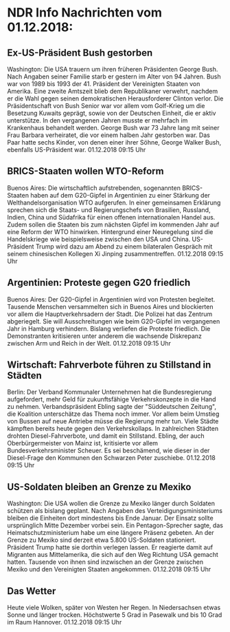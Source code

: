 # NDR Info Nachrichten vom 01.12.2018:


## Ex-US-Präsident Bush gestorben
Washington: Die USA trauern um ihren früheren Präsidenten George Bush. Nach Angaben seiner Familie starb er gestern im Alter von 94 Jahren. Bush war von 1989 bis 1993 der 41. Präsident der Vereinigten Staaten von Amerika. Eine zweite Amtszeit blieb dem Republikaner verwehrt, nachdem er die Wahl gegen seinen demokratischen Herausforderer Clinton verlor. Die Präsidentschaft von Bush Senior war vor allem vom Golf-Krieg um die Besetzung Kuwaits geprägt, sowie von der Deutschen Einheit, die er aktiv unterstütze. In den vergangenen Jahren musste er mehrfach im Krankenhaus behandelt werden. George Bush war 73 Jahre lang mit seiner Frau Barbara verheiratet, die vor einem halben Jahr gestorben war. Das Paar hatte sechs Kinder, von denen einer ihrer Söhne, George Walker Bush, ebenfalls US-Präsident war. 01.12.2018 09:15 Uhr 

## BRICS-Staaten wollen WTO-Reform
Buenos Aires: Die wirtschaftlich aufstrebenden, sogenannten BRICS-Staaten haben auf dem G20-Gipfel in Argentinien zu einer Stärkung der Welthandelsorganisation WTO aufgerufen. In einer gemeinsamen Erklärung sprechen sich die Staats- und Regierungschefs von Brasilien, Russland, Indien, China und Südafrika für einen offenen internationalen Handel aus. Zudem sollen die Staaten bis zum nächsten Gipfel im kommenden Jahr auf eine Reform der WTO hinwirken. Hintergrund einer Neuregelung sind die Handelskriege wie beispielsweise zwischen den USA und China. US-Präsident Trump wird dazu am Abend zu einem bilateralen Gespräch mit seinem chinesischen Kollegen Xi Jinping zusammentreffen. 01.12.2018 09:15 Uhr 

## Argentinien: Proteste gegen G20 friedlich
Buenos Aires: Der G20-Gipfel in Argentinien wird von Protesten begleitet. Tausende Menschen versammelten sich in Buenos Aires und blockierten vor allem die Hauptverkehrsadern der Stadt. Die Polizei hat das Zentrum abgeriegelt. Sie will Ausschreitungen wie beim G20-Gipfel im vergangenen Jahr in Hamburg verhindern. Bislang verliefen die Proteste friedlich. Die Demonstranten kritisieren unter anderem die wachsende Diskrepanz zwischen Arm und Reich in der Welt. 01.12.2018 09:15 Uhr 

## Wirtschaft: Fahrverbote führen zu Stillstand in Städten
Berlin: Der Verband Kommunaler Unternehmen hat die Bundesregierung aufgefordert, mehr Geld für zukunftsfähige Verkehrskonzepte in die Hand zu nehmen. Verbandspräsident Ebling sagte der "Süddeutschen Zeitung", die Koalition unterschätze das Thema noch immer. Vor allem beim Umstieg von Bussen auf neue Antriebe müsse die Regierung mehr tun. Viele Städte kämpften bereits heute gegen den Verkehrskollaps. In zahlreichen Städten drohten Diesel-Fahrverbote, und damit ein Stillstand. Ebling, der auch Oberbürgermeister von Mainz ist, kritisierte vor allem Bundesverkehrsminister Scheuer. Es sei beschämend, wie dieser in der Diesel-Frage den Kommunen den Schwarzen Peter zuschiebe. 01.12.2018 09:15 Uhr 

## US-Soldaten bleiben an Grenze zu Mexiko
Washington: Die USA wollen die Grenze zu Mexiko länger durch Soldaten schützen als bislang geplant. Nach Angaben des Verteidigungsministeriums bleiben die Einheiten dort mindestens bis Ende Januar. Der Einsatz sollte ursprünglich Mitte Dezember vorbei sein. Ein Pentagon-Sprecher sagte, das Heimatschutzministerium habe um eine längere Präsenz gebeten. An der Grenze zu Mexiko sind derzeit etwa 5.800 US-Soldaten stationiert. Präsident Trump hatte sie dorthin verlegen lassen. Er reagierte damit auf Migranten aus Mittelamerika, die sich auf den Weg Richtung USA gemacht hatten. Tausende von ihnen sind inzwischen an der Grenze zwischen Mexiko und den Vereinigten Staaten angekommen. 01.12.2018 09:15 Uhr 

## Das Wetter
Heute viele Wolken, später von Westen her Regen. In Niedersachsen etwas Sonne und länger trocken. Höchstwerte 5 Grad in Pasewalk und bis 10 Grad im Raum Hannover. 01.12.2018 09:15 Uhr 
